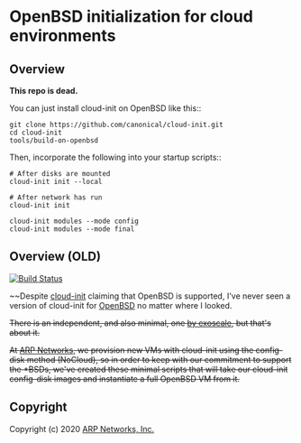 OpenBSD initialization for cloud environments
=============================================

Overview
--------

**This repo is dead.**

You can just install cloud-init on OpenBSD like this::

    git clone https://github.com/canonical/cloud-init.git
    cd cloud-init
    tools/build-on-openbsd

Then, incorporate the following into your startup scripts::

    # After disks are mounted
    cloud-init init --local

    # After network has run
    cloud-init init

    cloud-init modules --mode config
    cloud-init modules --mode final

Overview (OLD)
--------------

[![Build
Status](https://travis-ci.org/arpnetworks/openbsd-cloud-init.svg?branch=master)](https://travis-ci.org/arpnetworks/openbsd-cloud-init)

~~Despite [cloud-init](https://github.com/canonical/cloud-init) claiming
that OpenBSD is supported, I've never seen a version of cloud-init for
[OpenBSD](http://www.openbsd.org) no matter where I looked.

~~There is an independent, and also minimal, one [by
exoscale](https://github.com/exoscale/openbsd-cloud-init), but that's
about it.~~

~~At [ARP Networks](https://arpnetworks.com), we provision new VMs with
cloud-init using the config-disk method (NoCloud), so in order to keep
with our commitment to support the *BSDs, we've created these minimal
scripts that will take our cloud-init config-disk images and instantiate
a full OpenBSD VM from it.~~

Copyright
---------

Copyright (c) 2020 [ARP Networks, Inc.](https://arpnetworks.com)
